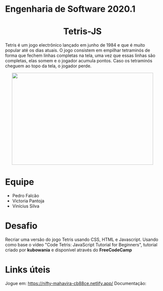 # Engenharia de Software 2020.1
# <h1 align="center">**Tetris-JS**</h1>

Tetris é um jogo electrônico lançado em junho de 1984 e que é muito popular até os dias atuais. O jogo consistem em empilhar tetraminós de forma que fechem linhas completas na tela, uma vez que essas linhas são completas, elas somem e o jogador acumula pontos. Caso os tetraminós cheguem ao topo da tela, o jogador perde.

<p align="center">
  <img width="460" height="300" src="https://user-images.githubusercontent.com/22911305/111398733-c867c580-86a2-11eb-8d25-9f729cdaaf39.png?w=100">
</p>
                                                         
# Equipe
<ul>
<li>Pedro Falcão</li>
<li>Victoria Pantoja</li>
<li>Vinícius Silva</li>
</ul>  

# Desafio
Recriar uma versão do jogo Tetris usando CSS, HTML e Javascript. Usando como base o vídeo "Code Tetris: JavaScript Tutorial for Beginners", tutorial criado por **kubowania** e disponível através do **FreeCodeCamp**

# Links úteis
Jogue em: https://nifty-mahavira-cb88ce.netlify.app/
Documentação: 
